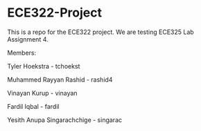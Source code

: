 # ECE322-Project
This is a repo for the ECE322 project.
We are testing ECE325 Lab Assignment 4.

Members:

Tyler Hoekstra - tchoekst

Muhammed Rayyan Rashid - rashid4

Vinayan Kurup - vinayan

Fardil Iqbal - fardil

Yesith Anupa Singarachchige - singarac
